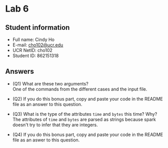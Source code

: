 # Lab 6

## Student information

* Full name: Cindy Ho
* E-mail: cho102@ucr.edu
* UCR NetID: cho102 
* Student ID: 862151318

## Answers

* (Q1) What are these two arguments? </br> One of the commands from the different cases and the input file.

* (Q2) If you do this bonus part, copy and paste your code in the README file as an answer to this question.

* (Q3) What is the type of the attributes `time` and `bytes` this time? Why? </br> The attributes of `time` and `bytes` are parsed as strings because spark doesn't try to infer that they are integers.

* (Q4) If you do this bonus part, copy and paste your code in the README file as an aswer to this question.
